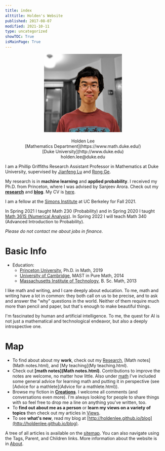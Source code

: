 ```yaml
---
title: index
alttitle: Holden's Website
published: 2017-08-07
modified: 2021-10-11
type: uncategorized
showTOC: True
isMainPage: True
---
```


<center><img src="pics/holden.jpg" alt="web" width="50%" height="50%"></center>
<br/>
<center>
Holden Lee<br/>
[Mathematics Department](https://www.math.duke.edu/)<br/>
[Duke University](http://www.duke.edu)<br/>
holden.lee@duke.edu<br/>

</center>

I am a Phillip Griffiths Research Assistant Professor in Mathematics at Duke University, supervised by [Jianfeng Lu](https://services.math.duke.edu/~jianfeng/) and [Rong Ge](https://users.cs.duke.edu/~rongge/). 

My research is in **machine learning** and **applied probability**. 
I received my Ph.D. from Princeton, where I was advised by Sanjeev Arora. Check out my **[research](Research.html)** and **[blog](http://holdenlee.github.io/blog)**. My CV is [here](https://www.dropbox.com/s/jndub09i2d5txst/holden_lee.pdf?dl=0). 

I am a fellow at the [Simons Institute](https://simons.berkeley.edu/) at UC Berkeley for Fall 2021.

In Spring 2021 I taught Math 230 (Probability) and in Spring 2020 I taught [Math 361S (Numerical Analysis)](https://services.math.duke.edu/~holee/math361-2020/index.html). In Spring 2022 I will teach Math 340 (Advanced Introduction to Probability).
<!--Here are links to [ML theory at Princeton](http://mltheory.cs.princeton.edu/) and
[Sanjeev Arora's research group](http://unsupervised.cs.princeton.edu/).-->

<!-- I will be at the [IAS](http://math.ias.edu) in Fall 2019 to participate in the special year on Theoretical Machine Learning. In Spring 2020, I will be starting as a Phillip Griffiths Research Assistant Professor in [Mathematics at Duke University](https://math.duke.edu/).-->

*Please do not contact me about jobs in finance.*

# Basic Info

* Education:
    * <a href="https://www.math.princeton.edu">Princeton University</a>, Ph.D. in Math, 2019
	* <a href="http://www.cam.ac.uk/">University of Cambridge</a>, MAST in Pure Math, 2014
    * <a href="http://www.mit.edu">Massachusetts Institute of Technology</a>, B. Sc. Math, 2013

I like math and writing, and I care deeply about education. To me, math and writing have a lot in common: they both call on us to be precise, and to ask and answer the "why" questions in the world. Neither of them require much more than pencil and paper, but that's enough to make beautiful things.
	
I'm fascinated by human and artificial intelligence. To me, the quest for AI is not just a mathematical and technological endeavor, but also a deeply introspective one.

# Map

* To find about about my <b>work</b>, check out my [Research](Research.html), [Math notes](Math notes.html), and [My teaching](My teaching.html).
* Check out **[math notes](Math notes.html)**. Contributions to improve the notes are welcome, no matter how little. Also under [math](Math.html) I've included some general advice for learning math and putting it in perspective (see [Advice for a mathlete](Advice for a mathlete.html)).
* Browse my fiction in **[Creations](Creations.html)**. I welcome all comments (and conversations even more). I'm always looking for people to share things with so feel free to drop me a line on anything you've written, too.
* To <b>find out about me as a person</b> or <b>learn my views on a variety of topics</b> then check out my articles in [Views](Views.html).
* To see <b>what's new</b>, read my blog at [http://holdenlee.github.io/blog](http://holdenlee.github.io/blog).

A tree of all articles is available on the [sitemap](sitemap.html). You can also navigate using the Tags, Parent, and Children links. More information about the website is in [About](About.html).

